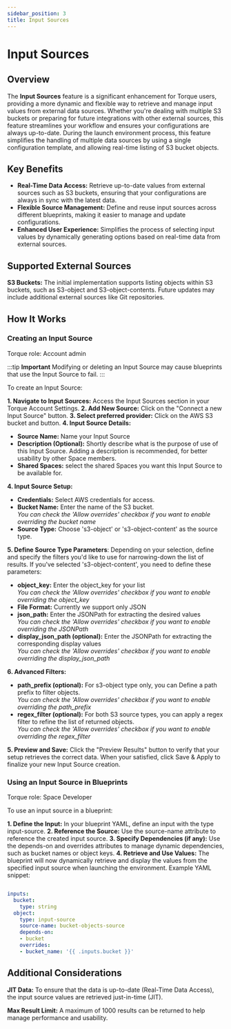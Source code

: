 ```yaml
---
sidebar_position: 3
title: Input Sources
---
```


# Input Sources

## Overview
The **Input Sources** feature is a significant enhancement for Torque users, providing a more dynamic and flexible way to retrieve and manage input values from external data sources. Whether you're dealing with multiple S3 buckets or preparing for future integrations with other external sources, this feature streamlines your workflow and ensures your configurations are always up-to-date.
During the launch environment process, this feature simplifies the handling of multiple data sources by using a single configuration template, and allowing real-time listing of S3 bucket objects.


## Key Benefits
* **Real-Time Data Access:** Retrieve up-to-date values from external sources such as S3 buckets, ensuring that your configurations are always in sync with the latest data.
* **Flexible Source Management:** Define and reuse input sources across different blueprints, making it easier to manage and update configurations.
* **Enhanced User Experience:** Simplifies the process of selecting input values by dynamically generating options based on real-time data from external sources.

## Supported External Sources
**S3 Buckets:** The initial implementation supports listing objects within S3 buckets, such as S3-object and S3-object-contents. Future updates may include additional external sources like Git repositories.

## How It Works
### Creating an Input Source
Torque role: Account admin

:::tip __Important__
Modifying or deleting an Input Source may cause blueprints that use the Input Source to fail.
:::


To create an Input Source:

**1. Navigate to Input Sources:** Access the Input Sources section in your Torque Account Settings.
**2. Add New Source:** Click on the "Connect a new Input Source" button.
**3. Select preferred provider:** Click on the AWS S3 bucket and button. 
**4. Input Source Details:**
* __Source Name:__ Name your Input Source
* __Description (Optional):__ Shortly describe what is the purpose of use of this Input Source. Adding a description is recommended, for better usability by other Space members.
* __Shared Spaces:__ select the shared Spaces you want this Input Source to be available for. 


**4. Input Source Setup:**
* __Credentials:__ Select AWS credentials for access.
* __Bucket Name:__ Enter the name of the S3 bucket.  
_You can check the 'Allow overrides' checkbox if you want to enable overriding the bucket name_
* __Source Type:__ Choose 's3-object' or 's3-object-content' as the source type.

**5. Define Source Type Parameters**: Depending on your selection, define and specify the filters you'd like to use for narrowing-down the list of results.
If you've selected 's3-object-content', you need to define these parameters:
* __object_key:__ Enter the object_key for your list  
_You can check the 'Allow overrides' checkbox if you want to enable overriding the object_key_
* __File Format:__ Currently we support only JSON
* __json_path:__ Enter the JSONPath for extracting the desired values  
_You can check the 'Allow overrides' checkbox if you want to enable overriding the JSONPath_
* __display_json_path (optional):__ Enter the JSONPath for extracting the corresponding display values  
_You can check the 'Allow overrides' checkbox if you want to enable overriding the display_json_path_

**6. Advanced Filters:**
* __path_prefix (optional):__ For s3-object type only, you can Define a path prefix to filter objects.  
_You can check the 'Allow overrides' checkbox if you want to enable overriding the path_prefix_
* __regex_filter (optional):__ For both S3 source types, you can apply a regex filter to refine the list of returned objects.  
_You can check the 'Allow overrides' checkbox if you want to enable overriding the regex_filter_

**5. Preview and Save:** Click the "Preview Results" button to verify that your setup retrieves the correct data.
When your satisfied, click Save & Apply to finalize your new Input Source creation.



### Using an Input Source in Blueprints
Torque role: Space Developer


To use an input source in a blueprint:

**1. Define the Input:** In your blueprint YAML, define an input with the type input-source.
**2. Reference the Source:** Use the source-name attribute to reference the created input source.
**3. Specify Dependencies (if any):** Use the depends-on and overrides attributes to manage dynamic dependencies, such as bucket names or object keys.
**4. Retrieve and Use Values:** The blueprint will now dynamically retrieve and display the values from the specified input source when launching the environment.
Example YAML snippet:
```yaml

inputs:
  bucket:
    type: string
  object:
    type: input-source
    source-name: bucket-objects-source
    depends-on:
    - bucket
    overrides:
    - bucket_name: '{{ .inputs.bucket }}'

```

## Additional Considerations
**JIT Data:** To ensure that the data is up-to-date (Real-Time Data Access), the input source values are retrieved just-in-time (JIT). 

**Max Result Limit:** A maximum of 1000 results can be returned to help manage performance and usability.
